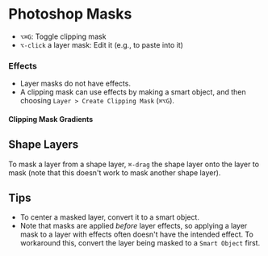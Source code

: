 # Photoshop Masks

- `⌥⌘G`: Toggle clipping mask
- `⌥-click` a layer mask: Edit it (e.g., to paste into it)

### Effects

- Layer masks do not have effects.
- A clipping mask can use effects by making a smart object, and then choosing `Layer > Create Clipping Mask` (`⌘⌥G`).

#### Clipping Mask Gradients

## Shape Layers

To mask a layer from a shape layer, `⌘-drag` the shape layer onto the layer to mask (note that this doesn't work to mask another shape layer).

## Tips

- To center a masked layer, convert it to a smart object.
- Note that masks are applied *before* layer effects, so applying a layer mask to a layer with effects often doesn't have the intended effect. To workaround this, convert the layer being masked to a `Smart Object` first.
